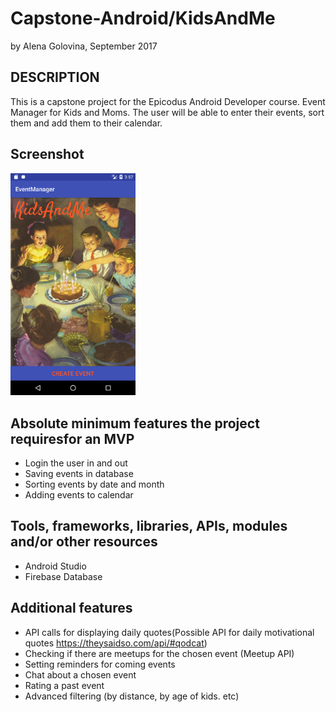 # Capstone-Android/KidsAndMe
by Alena Golovina, September 2017

## DESCRIPTION
This is a capstone project for the Epicodus Android Developer course.
Event Manager for Kids and Moms.
The user will be able to enter their events, sort them and add them to their calendar.

## Screenshot
<img src="https://github.com/AlenaSG/Capstone-Android/blob/master/screenshots/main.png" alt="Mainpage" width= "200px"/>

## Absolute minimum features the project requiresfor an MVP
- Login the user in and out
- Saving events in database
- Sorting events by date and month
- Adding events to calendar

## Tools, frameworks, libraries, APIs, modules and/or other resources
- Android Studio
- Firebase Database

## Additional features
- API calls for displaying daily quotes(Possible API for daily motivational quotes https://theysaidso.com/api/#qodcat)
- Checking if there are meetups for the chosen event (Meetup API)
- Setting reminders for coming events
- Chat about a chosen event
- Rating a past event
- Advanced filtering (by distance, by age of kids. etc)
